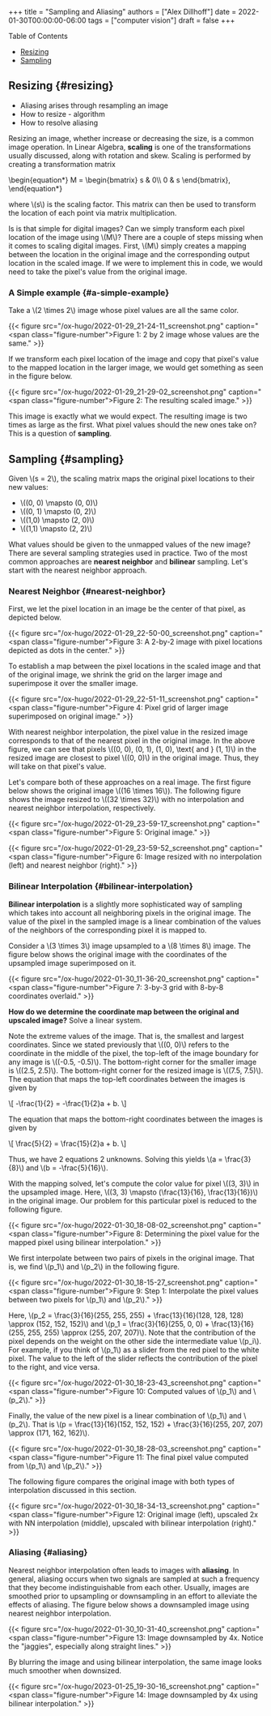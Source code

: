 +++
title = "Sampling and Aliasing"
authors = ["Alex Dillhoff"]
date = 2022-01-30T00:00:00-06:00
tags = ["computer vision"]
draft = false
+++

<div class="ox-hugo-toc toc">

<div class="heading">Table of Contents</div>

- [Resizing](#resizing)
- [Sampling](#sampling)

</div>
<!--endtoc-->



## Resizing {#resizing}

-   Aliasing arises through resampling an image
-   How to resize - algorithm
-   How to resolve aliasing

Resizing an image, whether increase or decreasing the size, is a common image operation. In Linear Algebra, **scaling** is one of the transformations usually discussed, along with rotation and skew. Scaling is performed by creating a transformation matrix

\begin{equation\*}
M =
\begin{bmatrix}
s & 0\\\\
0 & s
\end{bmatrix},
\end{equation\*}

where \\(s\\) is the scaling factor. This matrix can then be used to transform the location of each point via matrix multiplication.

Is is that simple for digital images? Can we simply transform each pixel location of the image using \\(M\\)? There are a couple of steps missing when it comes to scaling digital images. First, \\(M\\) simply creates a mapping between the location in the original image and the corresponding output location in the scaled image. If we were to implement this in code, we would need to take the pixel's value from the original image.


### A Simple example {#a-simple-example}

Take a \\(2 \times 2\\) image whose pixel values are all the same color.

{{< figure src="/ox-hugo/2022-01-29_21-24-11_screenshot.png" caption="<span class=\"figure-number\">Figure 1: </span>2 by 2 image whose values are the same." >}}

If we transform each pixel location of the image and copy that pixel's value to the mapped location in the larger image, we would get something as seen in the figure below.

{{< figure src="/ox-hugo/2022-01-29_21-29-02_screenshot.png" caption="<span class=\"figure-number\">Figure 2: </span>The resulting scaled image." >}}

This image is exactly what we would expect. The resulting image is two times as large as the first. What pixel values should the new ones take on? This is a question of **sampling**.


## Sampling {#sampling}

Given \\(s = 2\\), the scaling matrix maps the original pixel locations to their new values:

-   \\((0, 0) \mapsto (0, 0)\\)
-   \\((0, 1) \mapsto (0, 2)\\)
-   \\((1,0) \mapsto (2, 0)\\)
-   \\((1,1) \mapsto (2, 2)\\)

What values should be given to the unmapped values of the new image? There are several sampling strategies used in practice. Two of the most common approaches are **nearest neighbor** and **bilinear** sampling. Let's start with the nearest neighbor approach.


### Nearest Neighbor {#nearest-neighbor}

First, we let the pixel location in an image be the center of that pixel, as depicted below.

{{< figure src="/ox-hugo/2022-01-29_22-50-00_screenshot.png" caption="<span class=\"figure-number\">Figure 3: </span>A 2-by-2 image with pixel locations depicted as dots in the center." >}}

To establish a map between the pixel locations in the scaled image and that of the original image, we shrink the grid on the larger image and superimpose it over the smaller image.

{{< figure src="/ox-hugo/2022-01-29_22-51-11_screenshot.png" caption="<span class=\"figure-number\">Figure 4: </span>Pixel grid of larger image superimposed on original image." >}}

With nearest neighbor interpolation, the pixel value in the resized image corresponds to that of the nearest pixel in the original image. In the above figure, we can see that pixels \\((0, 0), (0, 1), (1, 0), \text{ and } (1, 1)\\) in the resized image are closest to pixel \\((0, 0)\\) in the original image. Thus, they will take on that pixel's value.

Let's compare both of these approaches on a real image. The first figure below shows the original image \\((16 \times 16\\)). The following figure shows the image resized to \\((32 \times 32)\\) with no interpolation and nearest neighbor interpolation, respectively.

{{< figure src="/ox-hugo/2022-01-29_23-59-17_screenshot.png" caption="<span class=\"figure-number\">Figure 5: </span>Original image." >}}

{{< figure src="/ox-hugo/2022-01-29_23-59-52_screenshot.png" caption="<span class=\"figure-number\">Figure 6: </span>Image resized with no interpolation (left) and nearest neighbor (right)." >}}


### Bilinear Interpolation {#bilinear-interpolation}

**Bilinear interpolation** is a slightly more sophisticated way of sampling which takes into account all neighboring pixels in the original image. The value of the pixel in the sampled image is a linear combination of the values of the neighbors of the corresponding pixel it is mapped to.

Consider a \\(3 \times 3\\) image upsampled to a \\(8 \times 8\\) image. The figure below shows the original image with the coordinates of the upsampled image superimposed on it.

{{< figure src="/ox-hugo/2022-01-30_11-36-20_screenshot.png" caption="<span class=\"figure-number\">Figure 7: </span>3-by-3 grid with 8-by-8 coordinates overlaid." >}}

**How do we determine the coordinate map between the original and upscaled image?**
Solve a linear system.

Note the extreme values of the image. That is, the smallest and largest coordinates. Since we stated previously that \\((0, 0)\\) refers to the coordinate in the middle of the pixel, the top-left of the image boundary for any image is \\((-0.5, -0.5)\\). The bottom-right corner for the smaller image is \\((2.5, 2.5)\\). The bottom-right corner for the resized image is \\((7.5, 7.5)\\). The equation that maps the top-left coordinates between the images is given by

\\[
-\frac{1}{2} = -\frac{1}{2}a + b.
\\]

The equation that maps the bottom-right coordinates between the images is given by

\\[
\frac{5}{2} = \frac{15}{2}a + b.
\\]

Thus, we have 2 equations 2 unknowns. Solving this yields \\(a = \frac{3}{8}\\) and \\(b = -\frac{5}{16}\\).

With the mapping solved, let's compute the color value for pixel \\((3, 3)\\) in the upsampled image. Here, \\((3, 3) \mapsto (\frac{13}{16}, \frac{13}{16})\\) in the original image. Our problem for this particular pixel is reduced to the following figure.

{{< figure src="/ox-hugo/2022-01-30_18-08-02_screenshot.png" caption="<span class=\"figure-number\">Figure 8: </span>Determining the pixel value for the mapped pixel using bilinear interpolation." >}}

We first interpolate between two pairs of pixels in the original image. That is, we find \\(p\_1\\) and \\(p\_2\\) in the following figure.

{{< figure src="/ox-hugo/2022-01-30_18-15-27_screenshot.png" caption="<span class=\"figure-number\">Figure 9: </span>Step 1: Interpolate the pixel values between two pixels for \\(p\_1\\) and \\(p\_2\\)." >}}

Here, \\(p\_2 = \frac{3}{16}(255, 255, 255) + \frac{13}{16}(128, 128, 128) \approx (152, 152, 152)\\) and \\(p\_1 = \frac{3}{16}(255, 0, 0) + \frac{13}{16}(255, 255, 255) \approx (255, 207, 207)\\). Note that the contribution of the pixel depends on the weight on the other side the intermediate value \\(p\_i\\). For example, if you think of \\(p\_1\\) as a slider from the red pixel to the white pixel. The value to the left of the slider reflects the contribution of the pixel to the right, and vice versa.

{{< figure src="/ox-hugo/2022-01-30_18-23-43_screenshot.png" caption="<span class=\"figure-number\">Figure 10: </span>Computed values of \\(p\_1\\) and \\(p\_2\\)." >}}

Finally, the value of the new pixel is a linear combination of \\(p\_1\\) and \\(p\_2\\). That is \\(p = \frac{13}{16}(152, 152, 152) + \frac{3}{16}(255, 207, 207) \approx (171, 162, 162)\\).

{{< figure src="/ox-hugo/2022-01-30_18-28-03_screenshot.png" caption="<span class=\"figure-number\">Figure 11: </span>The final pixel value computed from \\(p\_1\\) and \\(p\_2\\)." >}}

The following figure compares the original image with both types of interpolation discussed in this section.

{{< figure src="/ox-hugo/2022-01-30_18-34-13_screenshot.png" caption="<span class=\"figure-number\">Figure 12: </span>Original image (left), upscaled 2x with NN interpolation (middle), upscaled with bilinear interpolation (right)." >}}


### Aliasing {#aliasing}

Nearest neighbor interpolation often leads to images with **aliasing**. In general, aliasing occurs when two signals are sampled at such a frequency that they become indistinguishable from each other. Usually, images are smoothed prior to upsampling or downsampling in an effort to alleviate the effects of aliasing. The figure below shows a downsampled image using nearest neighbor interpolation.

{{< figure src="/ox-hugo/2022-01-30_10-31-40_screenshot.png" caption="<span class=\"figure-number\">Figure 13: </span>Image downsampled by 4x. Notice the \"jaggies\", especially along straight lines." >}}

By blurring the image and using bilinear interpolation, the same image looks much smoother when downsized.

{{< figure src="/ox-hugo/2023-01-25_19-30-16_screenshot.png" caption="<span class=\"figure-number\">Figure 14: </span>Image downsampled by 4x using bilinear interpolation." >}}
